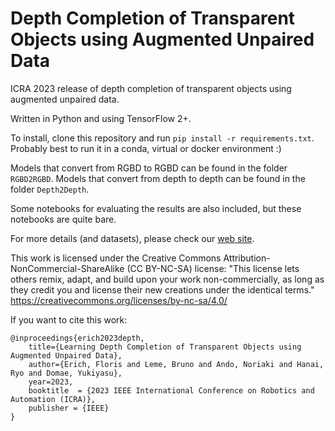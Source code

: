 # Depth Completion of Transparent Objects using Augmented Unpaired Data
ICRA 2023 release of depth completion of transparent objects using augmented unpaired data.

Written in Python and using TensorFlow 2+.

To install, clone this repository and run `pip install -r requirements.txt`. Probably best to run it in a conda, virtual or docker environment :)

Models that convert from RGBD to RGBD can be found in the folder `RGBD2RGBD`. Models that convert from depth to depth can be found in the folder `Depth2Depth`.

Some notebooks for evaluating the results are also included, but these notebooks are quite bare.

For more details (and datasets), please check our [web site](https://florise.github.io/faking_depth_web/).

This work is licensed under the Creative Commons Attribution-NonCommercial-ShareAlike (CC BY-NC-SA) license:
"This license lets others remix, adapt, and build upon your work non-commercially, as long as they credit you and license their new creations under the identical terms."
https://creativecommons.org/licenses/by-nc-sa/4.0/

If you want to cite this work:

```
@inproceedings{erich2023depth,
    title={Learning Depth Completion of Transparent Objects using Augmented Unpaired Data},
    author={Erich, Floris and Leme, Bruno and Ando, Noriaki and Hanai, Ryo and Domae, Yukiyasu},
    year=2023,
    booktitle  = {2023 IEEE International Conference on Robotics and Automation (ICRA)},
    publisher = {IEEE}
}
```
